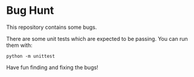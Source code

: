 # Bug Hunt

This repository contains some bugs.

There are some unit tests which are expected to be passing. You can run them with:

```shell
python -m unittest
```

Have fun finding and fixing the bugs!


